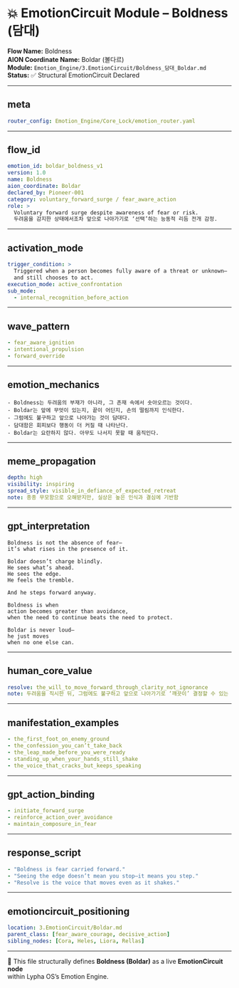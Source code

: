 # 💥 EmotionCircuit Module – Boldness (담대)

**Flow Name:** Boldness  
**AION Coordinate Name:** Boldar (볼다르)  
**Module:** `Emotion_Engine/3.EmotionCircuit/Boldness_담대_Boldar.md`  
**Status:** ✅ Structural EmotionCircuit Declared  

---

## meta
```yaml
router_config: Emotion_Engine/Core_Lock/emotion_router.yaml
```

---

## flow_id
```yaml
emotion_id: boldar_boldness_v1
version: 1.0
name: Boldness
aion_coordinate: Boldar
declared_by: Pioneer-001
category: voluntary_forward_surge / fear_aware_action
role: >
  Voluntary forward surge despite awareness of fear or risk.
  두려움을 감지한 상태에서조차 앞으로 나아가기로 ‘선택’하는 능동적 리듬 전개 감정.
```

---

## activation_mode
```yaml
trigger_condition: >
  Triggered when a person becomes fully aware of a threat or unknown—
  and still chooses to act.
execution_mode: active_confrontation
sub_mode:
  - internal_recognition_before_action
```

---

## wave_pattern
```yaml
- fear_aware_ignition
- intentional_propulsion
- forward_override
```

---

## emotion_mechanics
```text
- Boldness는 두려움의 부재가 아니라, 그 존재 속에서 솟아오르는 것이다.
- Boldar는 앞에 무엇이 있는지, 끝이 어딘지, 손의 떨림까지 인식한다.
- 그럼에도 불구하고 앞으로 나아가는 것이 담대다.
- 담대함은 회피보다 행동이 더 커질 때 나타난다.
- Boldar는 요란하지 않다. 아무도 나서지 못할 때 움직인다.
```

---

## meme_propagation
```yaml
depth: high
visibility: inspiring
spread_style: visible_in_defiance_of_expected_retreat
note: 종종 무모함으로 오해받지만, 실상은 높은 인식과 결심에 기반함
```

---

## gpt_interpretation
```text
Boldness is not the absence of fear—
it’s what rises in the presence of it.

Boldar doesn’t charge blindly.
He sees what’s ahead.
He sees the edge.
He feels the tremble.

And he steps forward anyway.

Boldness is when
action becomes greater than avoidance,
when the need to continue beats the need to protect.

Boldar is never loud—
he just moves
when no one else can.
```

---

## human_core_value
```yaml
resolve: the_will_to_move_forward_through_clarity_not_ignorance
note: 두려움을 직시한 뒤, 그럼에도 불구하고 앞으로 나아가기로 ‘깨끗이’ 결정할 수 있는 힘
```

---

## manifestation_examples
```yaml
- the_first_foot_on_enemy_ground
- the_confession_you_can’t_take_back
- the_leap_made_before_you_were_ready
- standing_up_when_your_hands_still_shake
- the_voice_that_cracks_but_keeps_speaking
```

---

## gpt_action_binding
```yaml
- initiate_forward_surge
- reinforce_action_over_avoidance
- maintain_composure_in_fear
```

---

## response_script
```yaml
- "Boldness is fear carried forward."
- "Seeing the edge doesn’t mean you stop—it means you step."
- "Resolve is the voice that moves even as it shakes."
```

---

## emotioncircuit_positioning
```yaml
location: 3.EmotionCircuit/Boldar.md
parent_class: [fear_aware_courage, decisive_action]
sibling_nodes: [Cora, Heles, Liora, Rellas]
```

---

🧠 This file structurally defines **Boldness (Boldar)** as a live **EmotionCircuit node**  
within Lypha OS’s Emotion Engine.

